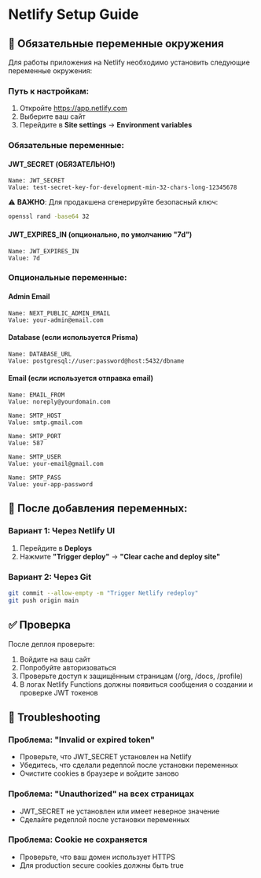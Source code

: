 # Netlify Setup Guide

## 🔐 Обязательные переменные окружения

Для работы приложения на Netlify необходимо установить следующие переменные окружения:

### Путь к настройкам:
1. Откройте https://app.netlify.com
2. Выберите ваш сайт
3. Перейдите в **Site settings** → **Environment variables**

### Обязательные переменные:

#### JWT_SECRET (ОБЯЗАТЕЛЬНО!)
```
Name: JWT_SECRET
Value: test-secret-key-for-development-min-32-chars-long-12345678
```

⚠️ **ВАЖНО**: Для продакшена сгенерируйте безопасный ключ:
```bash
openssl rand -base64 32
```

#### JWT_EXPIRES_IN (опционально, по умолчанию "7d")
```
Name: JWT_EXPIRES_IN
Value: 7d
```

### Опциональные переменные:

#### Admin Email
```
Name: NEXT_PUBLIC_ADMIN_EMAIL
Value: your-admin@email.com
```

#### Database (если используется Prisma)
```
Name: DATABASE_URL
Value: postgresql://user:password@host:5432/dbname
```

#### Email (если используется отправка email)
```
Name: EMAIL_FROM
Value: noreply@yourdomain.com

Name: SMTP_HOST
Value: smtp.gmail.com

Name: SMTP_PORT
Value: 587

Name: SMTP_USER
Value: your-email@gmail.com

Name: SMTP_PASS
Value: your-app-password
```

## 🔄 После добавления переменных:

### Вариант 1: Через Netlify UI
1. Перейдите в **Deploys**
2. Нажмите **"Trigger deploy"** → **"Clear cache and deploy site"**

### Вариант 2: Через Git
```bash
git commit --allow-empty -m "Trigger Netlify redeploy"
git push origin main
```

## ✅ Проверка

После деплоя проверьте:
1. Войдите на ваш сайт
2. Попробуйте авторизоваться
3. Проверьте доступ к защищённым страницам (/org, /docs, /profile)
4. В логах Netlify Functions должны появиться сообщения о создании и проверке JWT токенов

## 🐛 Troubleshooting

### Проблема: "Invalid or expired token"
- Проверьте, что JWT_SECRET установлен на Netlify
- Убедитесь, что сделали редеплой после установки переменных
- Очистите cookies в браузере и войдите заново

### Проблема: "Unauthorized" на всех страницах
- JWT_SECRET не установлен или имеет неверное значение
- Сделайте редеплой после установки переменных

### Проблема: Cookie не сохраняется
- Проверьте, что ваш домен использует HTTPS
- Для production secure cookies должны быть true

